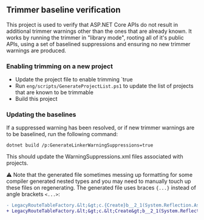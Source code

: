 ﻿## Trimmer baseline verification

This project is used to verify that ASP.NET Core APIs do not result in additional trimmer warnings other than the ones that are already known. It works by running the trimmer in "library mode", rooting all of it's public APIs, using a set of baselined suppressions and ensuring no new trimmer warnings are produced.

### Enabling trimming on a new project

* Update the project file to enable trimming `<Trimmable>true</Trimmable>
* Run `eng/scripts/GenerateProjectList.ps1` to update the list of projects that are known to be trimmable
* Build this project

### Updating the baselines

If a suppressed warning has been resolved, or if new trimmer warnings are to be baselined, run the following command:

```
dotnet build /p:GenerateLinkerWarningSuppressions=true
```

This should update the WarningSuppressions.xml files associated with projects.

⚠️ Note that the generated file sometimes messing up formatting for some compiler generated nested types and you may need to manually touch up these files on regenerating. The generated file uses braces `{...}` instead of angle brackets `<...>`:

```diff
- LegacyRouteTableFactory.&lt;&gt;c.{Create}b__2_1(System.Reflection.Assembly)
+ LegacyRouteTableFactory.&lt;&gt;c.&lt;Create&gt;b__2_1(System.Reflection.Assembly)
```
